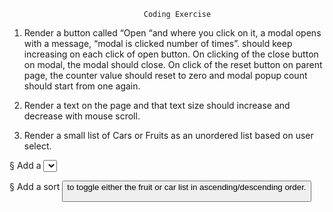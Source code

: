                                  Coding Exercise
                                  
1. Render a button called “Open “and where you click on it, a modal opens with a message, “modal is clicked <count> number of times”. <count> should keep increasing on each click of open button. On clicking of the close button on modal, the modal should close. On click of the reset button on parent page, the counter value should reset to zero and modal popup count should start from one again.

2. Render a text on the page and that text size should increase and decrease with mouse scroll.

3. Render a small list of Cars or Fruits as an unordered list based on user select.

  §  Add a <select> dropdown to make filtering on `type`(cars or fruits) dynamic. I.e. Once you select Cars from drop down, car list gets displayed and once you select Fruits, fruit List is displayed.

  §  Add a sort <button> to toggle either the fruit or car list in ascending/descending order.